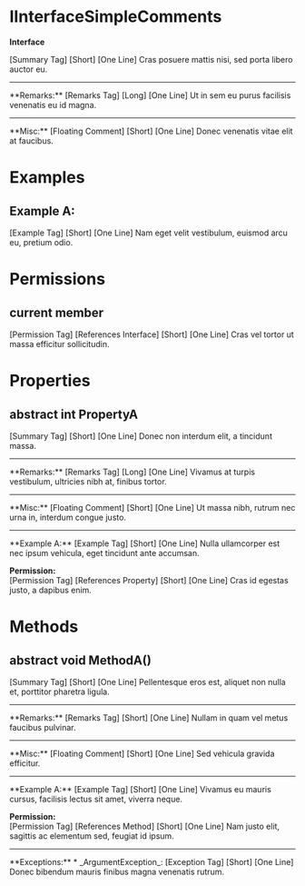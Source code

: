 # IInterfaceSimpleComments

**Interface**  
  
[Summary Tag] [Short] [One Line] Cras posuere mattis nisi, sed porta libero auctor eu.  
  
<hr/>  
**Remarks:**  
[Remarks Tag] [Long] [One Line] Ut in sem eu purus facilisis venenatis eu id magna.  
  
<hr/>  
**Misc:**  
[Floating Comment] [Short] [One Line] Donec venenatis vitae elit at faucibus.  
  

# Examples

## Example A:

[Example Tag] [Short] [One Line] Nam eget velit vestibulum, euismod arcu eu, pretium odio.  

# Permissions

## current member

[Permission Tag] [References Interface] [Short] [One Line] Cras vel tortor ut massa efficitur sollicitudin.  

# Properties

## abstract int PropertyA

[Summary Tag] [Short] [One Line] Donec non interdum elit, a tincidunt massa.  
  
<hr/>  
**Remarks:**  
[Remarks Tag] [Long] [One Line] Vivamus at turpis vestibulum, ultricies nibh at, finibus tortor.  
  
<hr/>  
**Misc:**  
[Floating Comment] [Short] [One Line] Ut massa nibh, rutrum nec urna in, interdum congue justo.  
  
<hr/>  
**Example A:**  
[Example Tag] [Short] [One Line] Nulla ullamcorper est nec ipsum vehicula, eget tincidunt ante accumsan.  
  
**Permission:**  
[Permission Tag] [References Property] [Short] [One Line] Cras id egestas justo, a dapibus enim.  
  

# Methods

## abstract void MethodA()

[Summary Tag] [Short] [One Line] Pellentesque eros est, aliquet non nulla et, porttitor pharetra ligula.  
  
<hr/>  
**Remarks:**  
[Remarks Tag] [Short] [One Line] Nullam in quam vel metus faucibus pulvinar.  
  
<hr/>  
**Misc:**  
[Floating Comment] [Short] [One Line] Sed vehicula gravida efficitur.  
  
<hr/>  
**Example A:**  
[Example Tag] [Short] [One Line] Vivamus eu mauris cursus, facilisis lectus sit amet, viverra neque.  
  
**Permission:**  
[Permission Tag] [References Method] [Short] [One Line] Nam justo elit, sagittis ac elementum sed, feugiat id ipsum.  
  
<hr/>  
**Exceptions:**  
* _ArgumentException_: [Exception Tag] [Short] [One Line] Donec bibendum mauris finibus magna venenatis rutrum.  

  

